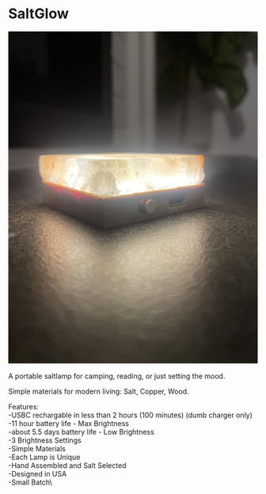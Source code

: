 # SaltGlow

![alt text](pictures/salt_lamp.jpeg "SaltGlow")

A portable saltlamp for camping, reading, or just setting the mood. 

Simple materials for modern living: Salt, Copper, Wood. 

Features: \
-USBC rechargable in less than 2 hours (100 minutes) (dumb charger only)\
-11 hour battery life - Max Brightness\
-about 5.5 days battery life - Low Brightness\
-3 Brightness Settings\
-Simple Materials\
-Each Lamp is Unique\
-Hand Assembled and Salt Selected\
-Designed in USA\
-Small Batch\
